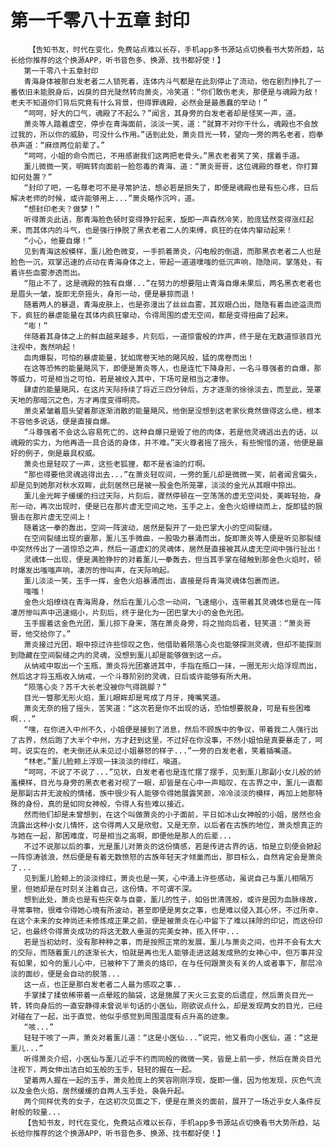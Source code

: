 # 第一千零八十五章 封印
        【告知书友，时代在变化，免费站点难以长存，手机app多书源站点切换看书大势所趋，站长给你推荐的这个换源APP，听书音色多、换源、找书都好使！】
       第一千零八十五章封印
       青海身体被那白发老者二人锁死着，连体内斗气都是在此刻停止了流动，他在剧烈挣扎了一番依旧未能脱身后，凶戾的目光陡然转向萧炎，冷笑道：“你们敢伤老夫，那便是与魂殿为敌！老夫不知道你们背后究竟有什么背景，但得罪魂殿，必然会是最愚蠢的举动！”
       “呵呵，好大的口气，魂殿了不起么？”闻言，其身旁的白发老者却是怪笑一声，道。
       萧炎等人踏着虚空，停步在青海面前，淡淡一笑，道：“就算不对你干什么，魂殿也不会放过我的，所以你的威胁，可没什么作用。”话到此处，萧炎目光一转，望向一旁的两名老者，抱拳恭声道：“麻烦两位前辈了。”
       “呵呵，小姐的命令而已，不用感谢我们这两把老骨头。”黑衣老者笑了笑，摆着手道。
       薰儿微微一笑，明眸转向面前一脸怨毒的青海，道：“萧炎哥哥，这位魂殿的尊老，你打算如何处置？”
       “封印了吧，一名尊老可不是寻常护法，想必若是损失了，即便是魂殿也是有些心疼，日后解决老师的时候，或许能够用上...”萧炎略作沉吟，道。
       “想封印老夫？做梦！”
       听得萧炎此话，那青海脸色顿时变得狰狞起来，旋即一声森然冷笑，脸庞猛然变得涨红起来，而其体内的斗气，也是强行挣脱了黑衣老者二人的束缚，疯狂的在体内窜动起来！
       “小心，他要自爆！”
       见到青海这般模样，薰儿脸色微变，一手抓着萧炎，闪电般的倒退，而那黑衣老者二人也是脸色一沉，双掌迅速的点动在青海身体之上，带起一道道噗嗤的低沉声响，隐隐间，掌落处，有着许些血雾渗透而出。
       “阻止不了，这是魂殿的独有自爆...”在努力的想要阻止青海自爆未果后，两名黑衣老者也是眉头一皱，旋即无奈摇头，身形一动，便是暴掠而退！
       随着两人的暴退，青海皮肤上，也是弥漫出了丝丝血雾，其双眼凸出，隐隐有着血迹溢流而下，疯狂的暴虐能量在其体内疯狂窜动，令得周围的虚无空间，都是变得扭曲了起来。
       “嘭！”
       伴随着其身体之上的鲜血越来越多，片刻后，一道惊雷般的炸声，终于是在无数道惊骇目光注视中，轰然响起！
       血肉爆裂，可怕的暴虐能量，犹如席卷天地的飓风般，猛的席卷而出！
       在这等恐怖的能量飓风下，即便是萧炎等人，也是连忙下降身形，一名斗尊强者的自爆，那等威力，可是相当之可怕，若是被绞入其中，下场可是相当之凄惨。
       肆虐的能量飓风，在这片天际持续了将近三四分钟后，方才逐渐的徐徐淡去，而至此，笼罩天地的那暗沉之色，方才再度变得明亮。
       萧炎紧皱着眉头望着那逐渐消散的能量飓风，他倒是没想到这老家伙竟然做得这么绝，根本不容他多说话，便是直接自爆。
       “斗尊强者不会这么容易死亡的，这种自爆只是毁了他的肉体，若是他灵魂逃出去的话，以魂殿的实力，为他再造一具合适的身体，并不难。”天火尊者摇了摇头，有些惋惜的道，他便是最好的例子，倒是最具权威。
       萧炎也是轻叹了一声，这些老狐狸，都不是省油的灯啊。
       “那也得要他灵魂逃得出去...”在萧炎轻叹间，一旁的薰儿却是微微一笑，前者闻言偏头，却是见到她那对秋水双眸，此刻居然已是被一股金色所笼罩，淡淡的金光从其眼中掠出。
       薰儿金光眸子缓缓的扫过天际，片刻后，骤然停顿在一空荡荡的虚无空间处，美眸轻抬，身形一动，再次出现时，便是已在那片虚无空间之地，玉手之上，金色火焰缭绕而上，旋即猛的狠狠击在那片虚无空间上！
       随着这一拳的轰出，空间一阵波动，居然是裂开了一处巴掌大小的空间裂缝。
       在空间裂缝出现的霎那，薰儿玉手微曲，一股吸力暴涌而出，旋即萧炎等人便是听见那裂缝中突然传出了一道惊恐之声，然后一道虚幻的灵魂体，居然是直接被其从虚无空间中强行扯出！
       灵魂体一出现，便是满脸狰狞的对着薰儿一拳轰去，但当其手掌在碰触到那金色火焰时，顿时爆发出嗤嗤声响，凄厉的惨叫声，在天际响起。
       薰儿淡淡一笑，玉手一挥，金色火焰暴涌而出，直接是将青海灵魂体包裹而进。
       嗤嗤！
       金色火焰缭绕在青海周身，然后在薰儿心念一动间，飞速缩小，连带着其灵魂体也是在一阵凄厉惨叫声中迅速缩小，片刻后，终于是化为一团巴掌大小的金色光团。
       玉手握着这金色光团，薰儿掠下身来，落在萧炎身旁，将之抛向后者，轻笑道：“萧炎哥哥，他交给你了。”
       萧炎接过光团，眼中掠过许些惊叹之色，他借助着陨落心炎也能够探测灵魂，但却不能探测到隐藏在空间裂缝之内的灵魂，没想到薰儿却是能够做到这一点。
       从纳戒中取出一个玉瓶，萧炎将光团塞进其中，手指在瓶口一抹，一圈无形火焰浮现而出，然后这才将玉瓶收入纳戒，一个斗尊阶别的灵魂，日后或许能够有所大用。
       “陨落心炎？苏千大长老没被你气得跳脚？”
       目光一瞥那无形火焰，薰儿眼眸却是弯成了月牙，掩嘴笑道。
       萧炎无奈的摇了摇头，苦笑道：“这次若是你不出现的话，恐怕想要脱身，可是有些困难啊...”
       “嘿，在你进入中州不久，小姐便是接到了消息，然后不顾族中的争议，带着我二人强行出了古界，然后跑了大半个中州，方才赶到这里，不过好在你没事，不然小姐怕是真要暴走了，呵呵，说实在的，老夫倒还从未见过小姐暴怒的样子...”一旁的白发老者，笑着插嘴道。
       “林老。”薰儿脸颊上浮现一抹淡淡的绯红，嗔道。
       “呵呵，不说了不说了...”见状，白发老者也是连忙摆了摆手，见到薰儿那副小女儿般的娇羞模样，目光与身旁的黑衣老者对视了一眼，却皆是在心中一声暗叹，在古界之中，薰儿一直都是那副古井无波般的情绪，族中很少有人能够令得她展露笑颜，冷冷淡淡的模样，再加上她那特殊的身份，真的是如同女神般，令得人有些难以接近。
       然而他们却是未曾想到，在这个叫做萧炎的小子面前，平日如冰山女神般的小姐，居然也会流露出这种小女儿情怀，这令得两人又是欣慰，又是无奈，以后者在古族的地位，萧炎想真正的与她在一起，那困难度，可是相当之高啊，即便他是那人的后辈...
       不过不说那以后的事，光是薰儿对萧炎的这份情感，若是传进古界的话，怕是立刻便会掀起一阵惊涛骇浪，然后便是有着无数愤怒的古族年轻天才倾巢而出，那目标么，自然肯定会是萧炎了...
       见到薰儿脸颊上的淡淡绯红，萧炎也是一笑，心中涌上许些感动，虽说自己与薰儿相隔万里，但她却是在时刻关注着自己，这份情，不可谓不深。
       想到此处，萧炎也是有些庆幸与自豪，薰儿的性子，如俗世清莲般，或许是因为血脉缘故，寻常事物，很难令得她心境有所波动，甚至即便是男女之事，也是难以侵入其心怀，不过所幸，在这个未来的女神尚还未修炼成正果之前，便是被萧炎在心中留下了难以抹除的印记，而这份印记，也最终令得萧炎成功的将这无数人垂涎的完美女神，揽入怀中...
       若是当初幼时，没有那种种之事，而是按照正常的发展，薰儿与萧炎之间，也并不会有太大的交际，而随着薰儿的逐渐长大，怕就是再也无人能够走进这越发成熟的女神心中，但万事并没有如果，如今的薰儿心中，已被种下了萧炎的烙印，在与任何跟萧炎有关的人或者事下，那层冷淡的面纱，便是会自动的脱落...
       这一点，也正是那白发老者二人最为感叹之事..
       手掌揉了揉依稀带着一点晕眩的脑袋，这是施展了天火三玄变的后遗症，然后萧炎目光一转，转向身后的一直安静得未曾说半句话的小医仙，刚欲说点什么，却是发现两女的目光，已经对碰在了一起，出于直觉，他似乎感觉到周围温度有点升高的迹象。
       “咳...”
       轻轻干咳了一声，萧炎对着薰儿道：“这是小医仙...”说完，他又看向小医仙，道：“这是薰儿...”
       听得萧炎介绍，小医仙与薰儿近乎不约而同般的微微一笑，皆是上前一步，然后在萧炎目光注视下，两女伸出洁白如玉般的玉手，轻轻的握在一起。
       望着两人握在一起的玉手，萧炎脸庞上的笑容刚刚浮现，旋即一僵，因为他发现，灰色气流以及金色火焰，居然缓缓的自两人玉手处，袅袅升起。
       两个同样优秀的女子，在这初次见面之下，便是在萧炎的面前，展开了一场近乎女人条件反射般的较量...
       【告知书友，时代在变化，免费站点难以长存，手机app多书源站点切换看书大势所趋，站长给你推荐的这个换源APP，听书音色多、换源、找书都好使！】